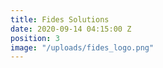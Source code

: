```yaml
---
title: Fides Solutions
date: 2020-09-14 04:15:00 Z
position: 3
image: "/uploads/fides_logo.png"
---
```


